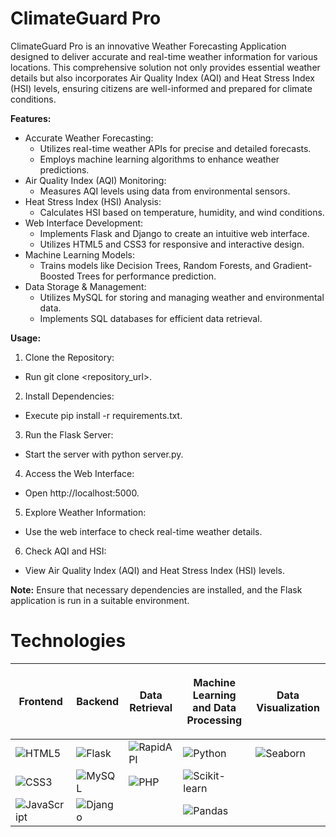 # ClimateGuard Pro
ClimateGuard Pro is an innovative Weather Forecasting Application designed to deliver accurate and real-time weather information for various locations. This comprehensive solution not only provides essential weather details but also incorporates Air Quality Index (AQI) and Heat Stress Index (HSI) levels, ensuring citizens are well-informed and prepared for climate conditions.

**Features:**
 - Accurate Weather Forecasting:
     - Utilizes real-time weather APIs for precise and detailed forecasts.
     - Employs machine learning algorithms to enhance weather predictions.
 - Air Quality Index (AQI) Monitoring:
     - Measures AQI levels using data from environmental sensors.
 - Heat Stress Index (HSI) Analysis:
     - Calculates HSI based on temperature, humidity, and wind conditions.
 - Web Interface Development:
     - Implements Flask and Django to create an intuitive web interface.
     - Utilizes HTML5 and CSS3 for responsive and interactive design.
 - Machine Learning Models:
     - Trains models like Decision Trees, Random Forests, and Gradient-Boosted Trees for performance prediction.
 - Data Storage & Management:
     - Utilizes MySQL for storing and managing weather and environmental data.
     - Implements SQL databases for efficient data retrieval.

**Usage:**
1. Clone the Repository:
  - Run git clone <repository_url>.
2. Install Dependencies:
  - Execute pip install -r requirements.txt.
3. Run the Flask Server:
  - Start the server with python server.py.
4. Access the Web Interface:
 - Open http://localhost:5000.
5. Explore Weather Information:
 - Use the web interface to check real-time weather details.
6. Check AQI and HSI:
 - View Air Quality Index (AQI) and Heat Stress Index (HSI) levels.


**Note:**
Ensure that necessary dependencies are installed, and the Flask application is run in a suitable environment.

# Technologies

| <p align="center">Frontend</p> | <p align="center">Backend</p> | <p align="center">Data Retrieval</p> | <p align="center">Machine Learning and Data Processing</p> | <p align="center">Data Visualization</p> |
| ------------ | ---------- | ------------------- | ---------------------------------------- | ----------------------- |
| ![HTML5](https://img.shields.io/badge/html5-%23E34F26.svg?style=for-the-badge&logo=html5&logoColor=white)      | ![Flask](https://img.shields.io/badge/flask-%23000000.svg?style=for-the-badge&logo=flask&logoColor=white)      | ![RapidAPI](https://img.shields.io/badge/RapidAPI-%238DD6F9.svg?style=for-the-badge&logo=RapidAPI&logoColor=white)            | ![Python](https://img.shields.io/badge/python-%2314354C.svg?style=for-the-badge&logo=python&logoColor=white) | ![Seaborn](https://img.shields.io/badge/Seaborn-%23118C4E.svg?style=for-the-badge&logo=seaborn&logoColor=white)                 |
| ![CSS3](https://img.shields.io/badge/css3-%231572B6.svg?style=for-the-badge&logo=css3&logoColor=white)         | ![MySQL](https://img.shields.io/badge/mysql-%2300f.svg?style=for-the-badge&logo=mysql&logoColor=white)      | ![PHP](https://img.shields.io/badge/php-%777BB4.svg?style=for-the-badge&logo=php&logoColor=white) | ![Scikit-learn](https://img.shields.io/badge/scikit--learn-%23F7931E.svg?style=for-the-badge&logo=scikit-learn&logoColor=white) |                       |
| ![JavaScript](https://img.shields.io/badge/javascript-%23323330.svg?style=for-the-badge&logo=javascript&logoColor=%23F7DF1E)   |  ![Django](https://img.shields.io/badge/Django-092E20.svg?style=for-the-badge&logo=django&logoColor=white)          |                     |  ![Pandas](https://img.shields.io/badge/Pandas-%23150458.svg?style=for-the-badge&logo=pandas&logoColor=white)                                          |                       |
